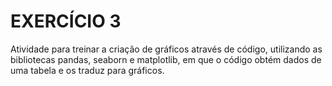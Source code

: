 # EXERCÍCIO 3
Atividade para treinar a criação de gráficos através de código, utilizando as bibliotecas pandas, seaborn e matplotlib, em que o código obtém dados de uma tabela e os traduz para gráficos.

